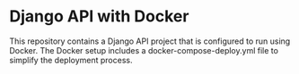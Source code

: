 # Django API with Docker
This repository contains a Django API project that is configured to run using Docker. The Docker setup includes a docker-compose-deploy.yml file to simplify the deployment process.

